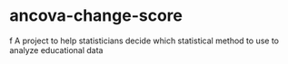 # ancova-change-score
f
A project to help statisticians decide which statistical method to use to analyze educational data
